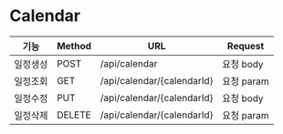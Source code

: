 # Calendar

|기능|Method|URL|Request|
|---|---|---|---|
|일정생성|POST|/api/calendar|요청 body|
|일정조회|GET|/api/calendar/{calendarId}|요청 param|
|일정수정|PUT|/api/calendar/{calendarId}|요청 body|
|일정삭제|DELETE|/api/calendar/{calendarId}|요청 param|

